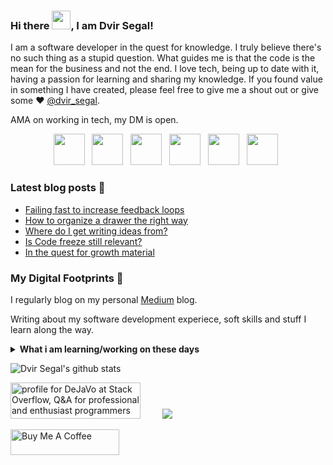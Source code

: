 ### Hi there <img src="https://raw.githubusercontent.com/MartinHeinz/MartinHeinz/master/wave.gif" height="30px">, I am Dvir Segal!
I am a software developer in the quest for knowledge. I truly believe there's no such thing as a stupid question.
What guides me is that the code is the mean for the business and not the end. I love tech, being up to date with it, having a passion for learning and sharing my knowledge.
If you found value in something I have created, please feel free to give me a shout out or give some ♥ [@dvir_segal](https://twitter.com/dvir_segal). 

AMA on working in tech, my DM is open.

<p align='center'>
<a href="https://www.linkedin.com/in/dvirsegal/"><img height="50" src="https://github.com/dvirsegal/dvirsegal/blob/master/linkedin.png?raw=true"></a>&nbsp;&nbsp;
<a href="https://twitter.com/dvir_segal"><img height="50" src="https://github.com/dvirsegal/dvirsegal/blob/master/twitter.png?raw=true"></a>&nbsp;&nbsp;
<a href="https://dvirsegal.medium.com/"><img height="50" src="https://github.com/dvirsegal/dvirsegal/blob/master/medium.jpeg?raw=true"></a>&nbsp;&nbsp;
<a href="https://stackoverflow.com/users/3125120/dejavo"><img height="50" src="https://github.com/dvirsegal/dvirsegal/blob/master/so.png?raw=true"></a>&nbsp;&nbsp;
<a href="https://dev.to/dejavo"><img height="50" width="50" src="https://github.com/dvirsegal/dvirsegal/blob/master/devto.png?raw=true"></a>&nbsp;&nbsp;
<a href="https://dvirsegal.netlify.app/"><img height="50" width="50" src="https://github.com/dvirsegal/dvirsegal/blob/master/website.png?raw=true"></a>&nbsp;&nbsp;
</p>

### Latest blog posts 📕

<!-- BLOG-POST-LIST:START -->
- [Failing fast to increase feedback loops](https://dvirsegal.medium.com/failing-fast-to-increase-feedback-loops-6d08f013fa9b?source=rss-c9904a464f9b------2)
- [How to organize a drawer the right way](https://dvirsegal.medium.com/how-to-organize-a-drawer-the-right-way-4db782c07976?source=rss-c9904a464f9b------2)
- [Where do I get writing ideas from?](https://dvirsegal.medium.com/where-do-i-get-writing-ideas-from-bc98bb8d17d4?source=rss-c9904a464f9b------2)
- [Is Code freeze still relevant?](https://medium.com/geekculture/is-code-freeze-still-relevant-9c077495b64?source=rss-c9904a464f9b------2)
- [In the quest for growth material](https://dvirsegal.medium.com/in-the-quest-for-growth-material-8f9fbece9e97?source=rss-c9904a464f9b------2)
<!-- BLOG-POST-LIST:END -->


### My Digital Footprints 🌱

I regularly blog on my personal [Medium](https://dvirsegal.medium.com/) blog.

Writing about my software development experiece, soft skills and stuff I learn along the way.

<details>
 <summary><strong>What i am learning/working on these days</strong></summary>
   - Developing innovative genetic counseling solutions which put the customers at the center. <br/>
   - Working with Java Spring <br/>
   - Building something awesome <br/>
   - Blogging (Posting, SEO, Readability etc) <br/>
   - Team Leading 
</details>

![Dvir Segal's github stats](https://github-readme-stats.vercel.app/api?username=dvirsegal&hide=contribs,prs&show_icons=true&hide_border=true&title_color=3498db&bg_color=00000000&text_color=3498db&count_private=true)

<a href="https://stackoverflow.com/users/3125120/dejavo"><img src="https://stackoverflow.com/users/flair/3125120.png?theme=dark" width="208" height="58" alt="profile for DeJaVo at Stack Overflow, Q&amp;A for professional and enthusiast programmers" title="profile for DeJaVo at Stack Overflow, Q&amp;A for professional and enthusiast programmers"></a>&nbsp;&nbsp;&nbsp;&nbsp;&nbsp;&nbsp;&nbsp;&nbsp;
<a href="https://github.com/ellerbrock/open-source-badges/"><img src="https://badges.frapsoft.com/os/v1/open-source.png?v=103"></a>
</p>

<a href="https://www.buymeacoffee.com/dvirsegal" target="_blank"><img src="https://cdn.buymeacoffee.com/buttons/v2/default-blue.png" alt="Buy Me A Coffee" height="41" width="174"></a>
